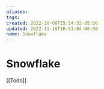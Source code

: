 ```yaml
---
aliases: 
tags: 
created: 2022-10-08T15:14:32-05:00
updated: 2022-11-16T16:51:04-06:00
name: Snowflake
---
```


# Snowflake

[[Todo]]
